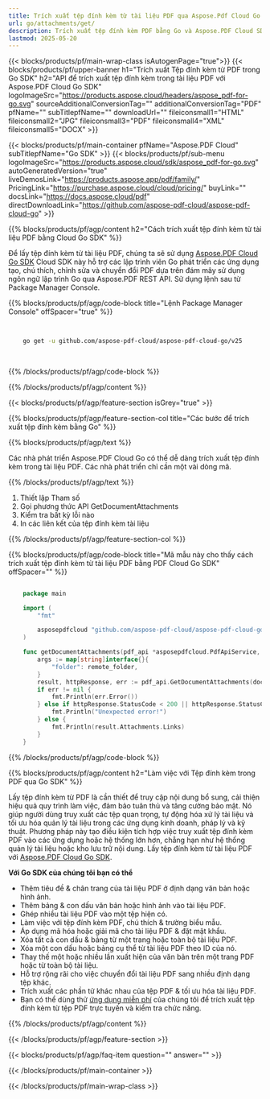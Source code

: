 ```yaml
---
title: Trích xuất tệp đính kèm từ tài liệu PDF qua Aspose.Pdf Cloud Go SDK
url: go/attachments/get/
description: Trích xuất tệp đính kèm PDF bằng Go và Aspose.PDF Cloud SDK. Truy cập nội dung nhúng qua API.
lastmod: 2025-05-20
---
```


{{< blocks/products/pf/main-wrap-class isAutogenPage="true">}}
{{< blocks/products/pf/upper-banner h1="Trích xuất Tệp đính kèm từ PDF trong Go SDK" h2="API để trích xuất tệp đính kèm trong tài liệu PDF với Aspose.PDF Cloud Go SDK" logoImageSrc="https://products.aspose.cloud/headers/aspose_pdf-for-go.svg" sourceAdditionalConversionTag="" additionalConversionTag="PDF" pfName="" subTitlepfName="" downloadUrl="" fileiconsmall1="HTML" fileiconsmall2="JPG" fileiconsmall3="PDF" fileiconsmall4="XML" fileiconsmall5="DOCX" >}}

{{< blocks/products/pf/main-container pfName="Aspose.PDF Cloud" subTitlepfName="Go SDK" >}}
{{< blocks/products/pf/sub-menu logoImageSrc="https://products.aspose.cloud/sdk/aspose_pdf-for-go.svg"
autoGeneratedVersion="true"
liveDemosLink="https://products.aspose.app/pdf/family/" PricingLink="https://purchase.aspose.cloud/cloud/pricing/" buyLink="" docsLink="https://docs.aspose.cloud/pdf"  directDownloadLink="https://github.com/aspose-pdf-cloud/aspose-pdf-cloud-go" >}}

{{% blocks/products/pf/agp/content h2="Cách trích xuất tệp đính kèm từ tài liệu PDF bằng Cloud Go SDK" %}}

Để lấy tệp đính kèm từ tài liệu PDF, chúng ta sẽ sử dụng
[Aspose.PDF Cloud Go SDK](https://products.aspose.cloud/pdf/go/)
Cloud SDK này hỗ trợ các lập trình viên Go phát triển các ứng dụng tạo, chú thích, chỉnh sửa và chuyển đổi PDF dựa trên đám mây sử dụng ngôn ngữ lập trình Go qua Aspose.PDF REST API. Sử dụng lệnh sau từ Package Manager Console.

{{% blocks/products/pf/agp/code-block title="Lệnh Package Manager Console" offSpacer="true" %}}

```bash

     
    go get -u github.com/aspose-pdf-cloud/aspose-pdf-cloud-go/v25
     
     
```

{{% /blocks/products/pf/agp/code-block %}}

{{% /blocks/products/pf/agp/content %}}

{{< blocks/products/pf/agp/feature-section isGrey="true" >}}

{{% blocks/products/pf/agp/feature-section-col title="Các bước để trích xuất tệp đính kèm bằng Go" %}}

{{% blocks/products/pf/agp/text %}}

Các nhà phát triển Aspose.PDF Cloud Go có thể dễ dàng trích xuất tệp đính kèm trong tài liệu PDF. Các nhà phát triển chỉ cần một vài dòng mã.

{{% /blocks/products/pf/agp/text %}}

1. Thiết lập Tham số
1. Gọi phương thức API GetDocumentAttachments
1. Kiểm tra bất kỳ lỗi nào
1. In các liên kết của tệp đính kèm tài liệu

{{% /blocks/products/pf/agp/feature-section-col %}}

{{% blocks/products/pf/agp/code-block title="Mã mẫu này cho thấy cách trích xuất tệp đính kèm từ tài liệu PDF bằng PDF Cloud Go SDK" offSpacer="" %}}

```go

    package main

    import (
        "fmt"

        asposepdfcloud "github.com/aspose-pdf-cloud/aspose-pdf-cloud-go/v25"
    )

    func getDocumentAttachments(pdf_api *asposepdfcloud.PdfApiService, document_name string, remote_folder string) {
        args := map[string]interface{}{
            "folder": remote_folder,
        }
        result, httpResponse, err := pdf_api.GetDocumentAttachments(document_name, args)
        if err != nil {
            fmt.Println(err.Error())
        } else if httpResponse.StatusCode < 200 || httpResponse.StatusCode > 299 {
            fmt.Println("Unexpected error!")
        } else {
            fmt.Println(result.Attachments.Links)
        }
    }
```

{{% /blocks/products/pf/agp/code-block %}}

{{% blocks/products/pf/agp/content h2="Làm việc với Tệp đính kèm trong PDF qua Go SDK" %}}

Lấy tệp đính kèm từ PDF là cần thiết để truy cập nội dung bổ sung, cải thiện hiệu quả quy trình làm việc, đảm bảo tuân thủ và tăng cường bảo mật. Nó giúp người dùng truy xuất các tệp quan trọng, tự động hóa xử lý tài liệu và tối ưu hóa quản lý tài liệu trong các ứng dụng kinh doanh, pháp lý và kỹ thuật. Phương pháp này tạo điều kiện tích hợp việc truy xuất tệp đính kèm PDF vào các ứng dụng hoặc hệ thống lớn hơn, chẳng hạn như hệ thống quản lý tài liệu hoặc kho lưu trữ nội dung. Lấy tệp đính kèm từ tài liệu PDF với [Aspose.PDF Cloud Go SDK](https://products.aspose.cloud/pdf/go/).

**Với Go SDK của chúng tôi bạn có thể**

+ Thêm tiêu đề & chân trang của tài liệu PDF ở định dạng văn bản hoặc hình ảnh.
+ Thêm bảng & con dấu văn bản hoặc hình ảnh vào tài liệu PDF.
+ Ghép nhiều tài liệu PDF vào một tệp hiện có.
+ Làm việc với tệp đính kèm PDF, chú thích & trường biểu mẫu.
+ Áp dụng mã hóa hoặc giải mã cho tài liệu PDF & đặt mật khẩu.
+ Xóa tất cả con dấu & bảng từ một trang hoặc toàn bộ tài liệu PDF.
+ Xóa một con dấu hoặc bảng cụ thể từ tài liệu PDF theo ID của nó.
+ Thay thế một hoặc nhiều lần xuất hiện của văn bản trên một trang PDF hoặc từ toàn bộ tài liệu.
+ Hỗ trợ rộng rãi cho việc chuyển đổi tài liệu PDF sang nhiều định dạng tệp khác.
+ Trích xuất các phần tử khác nhau của tệp PDF & tối ưu hóa tài liệu PDF.
+ Bạn có thể dùng thử [ứng dụng miễn phí](https://products.aspose.app/pdf/) của chúng tôi để trích xuất tệp đính kèm từ tệp PDF trực tuyến và kiểm tra chức năng.

{{% /blocks/products/pf/agp/content %}}

{{< /blocks/products/pf/agp/feature-section >}}

{{< blocks/products/pf/agp/faq-item question="" answer="" >}}

{{< /blocks/products/pf/main-container >}}

{{< /blocks/products/pf/main-wrap-class >}}
